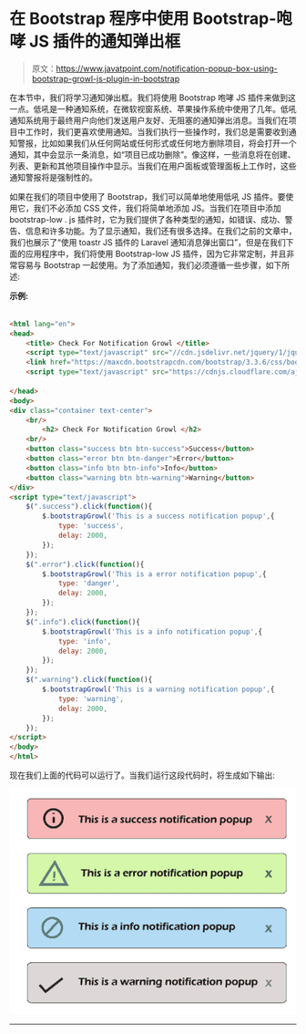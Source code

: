 # 在 Bootstrap 程序中使用 Bootstrap-咆哮 JS 插件的通知弹出框

> 原文：<https://www.javatpoint.com/notification-popup-box-using-bootstrap-growl-js-plugin-in-bootstrap>

在本节中，我们将学习通知弹出框。我们将使用 Bootstrap 咆哮 JS 插件来做到这一点。低吼是一种通知系统，在微软视窗系统、苹果操作系统中使用了几年。低吼通知系统用于最终用户向他们发送用户友好、无阻塞的通知弹出消息。当我们在项目中工作时，我们更喜欢使用通知。当我们执行一些操作时，我们总是需要收到通知警报，比如如果我们从任何网站或任何形式或任何地方删除项目，将会打开一个通知，其中会显示一条消息，如“项目已成功删除”。像这样，一些消息将在创建、列表、更新和其他项目操作中显示。当我们在用户面板或管理面板上工作时，这些通知警报将是强制性的。

如果在我们的项目中使用了 Bootstrap，我们可以简单地使用低吼 JS 插件。要使用它，我们不必添加 CSS 文件，我们将简单地添加 JS。当我们在项目中添加 bootstrap-low . js 插件时，它为我们提供了各种类型的通知，如错误、成功、警告、信息和许多功能。为了显示通知，我们还有很多选择。在我们之前的文章中，我们也展示了“使用 toastr JS 插件的 Laravel 通知消息弹出窗口”，但是在我们下面的应用程序中，我们将使用 Bootstrap-low JS 插件，因为它非常定制，并且非常容易与 Bootstrap 一起使用。为了添加通知，我们必须遵循一些步骤，如下所述:

**示例:**

```html

<html lang="en">
<head>
    <title> Check For Notification Growl </title>
    <script type="text/javascript" src="//cdn.jsdelivr.net/jquery/1/jquery.min.js"></script>
    <link href="https://maxcdn.bootstrapcdn.com/bootstrap/3.3.6/css/bootstrap.min.css" rel="stylesheet">
    <script type="text/javascript" src="https://cdnjs.cloudflare.com/ajax/libs/bootstrap-growl/1.0.0/jquery.bootstrap-growl.min.js"></script>

</head>
<body>
<div class="container text-center">
    <br/>
        <h2> Check For Notification Growl </h2>
    <br/>
    <button class="success btn btn-success">Success</button>
    <button class="error btn btn-danger">Error</button>
    <button class="info btn btn-info">Info</button>
    <button class="warning btn btn-warning">Warning</button>
</div>  
<script type="text/javascript">
    $(".success").click(function(){
        $.bootstrapGrowl('This is a success notification popup',{
            type: 'success',
            delay: 2000,
        });
    });
    $(".error").click(function(){
        $.bootstrapGrowl('This is a error notification popup',{
            type: 'danger',
            delay: 2000,
        });
    });
    $(".info").click(function(){
        $.bootstrapGrowl('This is a info notification popup',{
            type: 'info',
            delay: 2000,
        });
    });
    $(".warning").click(function(){
        $.bootstrapGrowl('This is a warning notification popup',{
            type: 'warning',
            delay: 2000,
        });
    });
</script>
</body>
</html>

```

现在我们上面的代码可以运行了。当我们运行这段代码时，将生成如下输出:

![Notification popup box using bootstrap-growl JS plugin in Bootstrap](img/ca52d73a9b57e407d68dc219f02c691e.png)

* * *